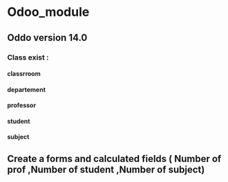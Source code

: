 # Odoo_module

## Oddo version 14.0

### Class exist :

#### classrroom
#### departement
#### professor
#### student
#### subject

## Create a forms and calculated fields ( Number of prof	,Number of student	,Number of subject)

